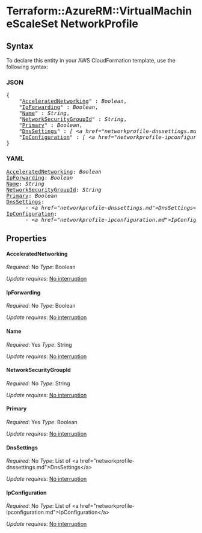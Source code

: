 # Terraform::AzureRM::VirtualMachineScaleSet NetworkProfile

## Syntax

To declare this entity in your AWS CloudFormation template, use the following syntax:

### JSON

<pre>
{
    "<a href="#acceleratednetworking" title="AcceleratedNetworking">AcceleratedNetworking</a>" : <i>Boolean</i>,
    "<a href="#ipforwarding" title="IpForwarding">IpForwarding</a>" : <i>Boolean</i>,
    "<a href="#name" title="Name">Name</a>" : <i>String</i>,
    "<a href="#networksecuritygroupid" title="NetworkSecurityGroupId">NetworkSecurityGroupId</a>" : <i>String</i>,
    "<a href="#primary" title="Primary">Primary</a>" : <i>Boolean</i>,
    "<a href="#dnssettings" title="DnsSettings">DnsSettings</a>" : <i>[ &lt;a href=&#34;networkprofile-dnssettings.md&#34;&gt;DnsSettings&lt;/a&gt;, ... ]</i>,
    "<a href="#ipconfiguration" title="IpConfiguration">IpConfiguration</a>" : <i>[ &lt;a href=&#34;networkprofile-ipconfiguration.md&#34;&gt;IpConfiguration&lt;/a&gt;, ... ]</i>
}
</pre>

### YAML

<pre>
<a href="#acceleratednetworking" title="AcceleratedNetworking">AcceleratedNetworking</a>: <i>Boolean</i>
<a href="#ipforwarding" title="IpForwarding">IpForwarding</a>: <i>Boolean</i>
<a href="#name" title="Name">Name</a>: <i>String</i>
<a href="#networksecuritygroupid" title="NetworkSecurityGroupId">NetworkSecurityGroupId</a>: <i>String</i>
<a href="#primary" title="Primary">Primary</a>: <i>Boolean</i>
<a href="#dnssettings" title="DnsSettings">DnsSettings</a>: <i>
      - &lt;a href=&#34;networkprofile-dnssettings.md&#34;&gt;DnsSettings&lt;/a&gt;</i>
<a href="#ipconfiguration" title="IpConfiguration">IpConfiguration</a>: <i>
      - &lt;a href=&#34;networkprofile-ipconfiguration.md&#34;&gt;IpConfiguration&lt;/a&gt;</i>
</pre>

## Properties

#### AcceleratedNetworking

_Required_: No
_Type_: Boolean

_Update requires_: [No interruption](https://docs.aws.amazon.com/AWSCloudFormation/latest/UserGuide/using-cfn-updating-stacks-update-behaviors.html#update-no-interrupt)

#### IpForwarding

_Required_: No
_Type_: Boolean

_Update requires_: [No interruption](https://docs.aws.amazon.com/AWSCloudFormation/latest/UserGuide/using-cfn-updating-stacks-update-behaviors.html#update-no-interrupt)

#### Name

_Required_: Yes
_Type_: String

_Update requires_: [No interruption](https://docs.aws.amazon.com/AWSCloudFormation/latest/UserGuide/using-cfn-updating-stacks-update-behaviors.html#update-no-interrupt)

#### NetworkSecurityGroupId

_Required_: No
_Type_: String

_Update requires_: [No interruption](https://docs.aws.amazon.com/AWSCloudFormation/latest/UserGuide/using-cfn-updating-stacks-update-behaviors.html#update-no-interrupt)

#### Primary

_Required_: Yes
_Type_: Boolean

_Update requires_: [No interruption](https://docs.aws.amazon.com/AWSCloudFormation/latest/UserGuide/using-cfn-updating-stacks-update-behaviors.html#update-no-interrupt)

#### DnsSettings

_Required_: No
_Type_: List of &lt;a href=&#34;networkprofile-dnssettings.md&#34;&gt;DnsSettings&lt;/a&gt;

_Update requires_: [No interruption](https://docs.aws.amazon.com/AWSCloudFormation/latest/UserGuide/using-cfn-updating-stacks-update-behaviors.html#update-no-interrupt)

#### IpConfiguration

_Required_: No
_Type_: List of &lt;a href=&#34;networkprofile-ipconfiguration.md&#34;&gt;IpConfiguration&lt;/a&gt;

_Update requires_: [No interruption](https://docs.aws.amazon.com/AWSCloudFormation/latest/UserGuide/using-cfn-updating-stacks-update-behaviors.html#update-no-interrupt)

